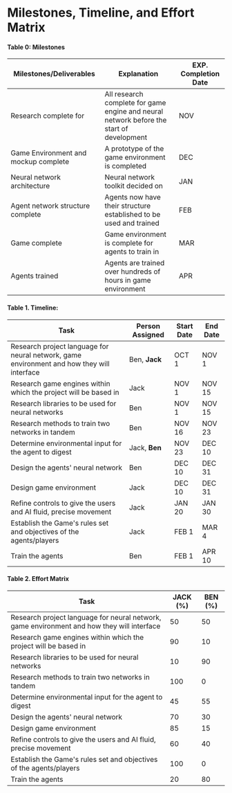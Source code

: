 # Milestones, Timeline, and Effort Matrix

#### Table 0: Milestones

| Milestones/Deliverables              | Explanation                                                  | EXP. Completion Date |
| ------------------------------------ | ------------------------------------------------------------ | -------------------- |
| Research complete for                | All research complete for game engine and neural network before the start of development | NOV                  |
| Game Environment and mockup complete | A prototype of the game environment is completed             | DEC                  |
| Neural network architecture          | Neural network toolkit decided on                            | JAN                  |
| Agent network structure complete     | Agents now have their structure established to be used and trained | FEB                  |
| Game complete                        | Game environment is complete for agents to train in          | MAR                  |
| Agents trained                       | Agents are trained over hundreds of hours in game environment | APR                  |

#### Table 1. Timeline:

| Task                                                         | Person Assigned | Start Date | End Date |
| ------------------------------------------------------------ | --------------- | ---------- | -------- |
| Research project language for neural network, game environment and how they will interface | Ben, **Jack**   | OCT 1      | NOV 1    |
| Research game engines within which the project will be based in | Jack            | NOV 1      | NOV 15   |
| Research libraries to be used for neural networks            | Ben             | NOV 1      | NOV 15   |
| Research methods to train two networks in tandem             | Ben             | NOV 16     | NOV 23   |
| Determine environmental input for the agent to digest        | Jack, **Ben**   | NOV 23     | DEC 10   |
| Design the agents' neural network                            | Ben             | DEC 10     | DEC 31   |
| Design game environment                                      | Jack            | DEC 10     | DEC 31   |
| Refine controls to give the users and AI fluid, precise movement | Jack            | JAN 20     | JAN 30   |
| Establish the Game's rules set and objectives of the agents/players | Jack            | FEB 1      | MAR 4    |
| Train the agents                                             | Ben             | FEB 1      | APR 10   |

#### Table 2. Effort Matrix

| Task                                                         | JACK (%) | BEN (%) |
| ------------------------------------------------------------ | -------- | ------- |
| Research project language for neural network, game environment and how they will interface | 50       | 50      |
| Research game engines within which the project will be based in | 90       | 10      |
| Research libraries to be used for neural networks            | 10       | 90      |
| Research methods to train two networks in tandem             | 100      | 0       |
| Determine environmental input for the agent to digest        | 45       | 55      |
| Design the agents' neural network                            | 70       | 30      |
| Design game environment                                      | 85       | 15      |
| Refine controls to give the users and AI fluid, precise movement | 60       | 40      |
| Establish the Game's rules set and objectives of the agents/players | 100      | 0       |
| Train the agents                                             | 20       | 80      |

